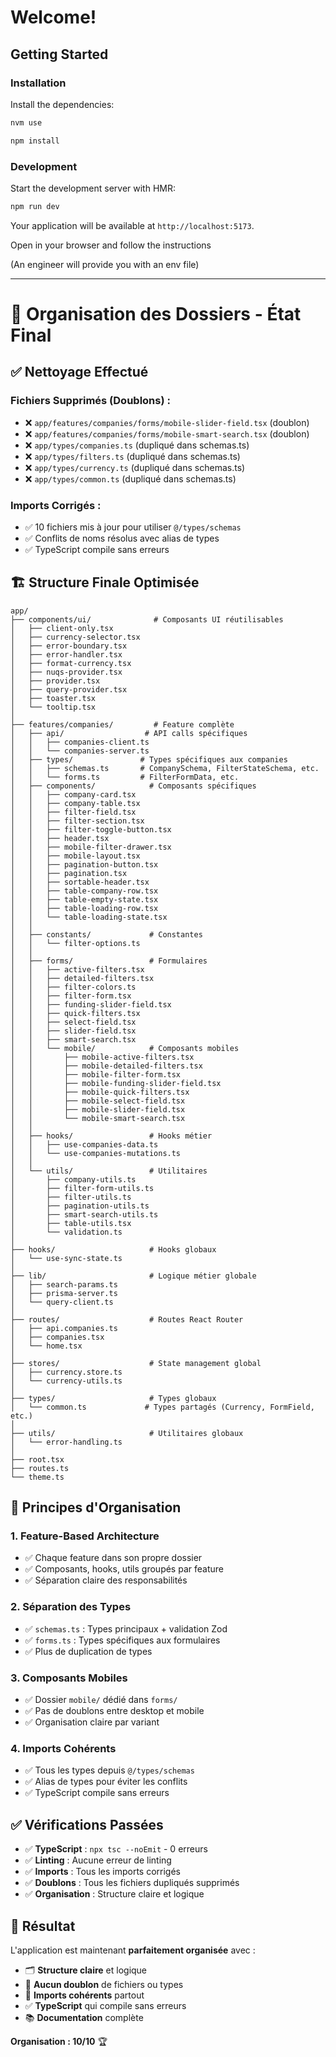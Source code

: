 # Welcome!

## Getting Started

### Installation

Install the dependencies:

```bash
nvm use
```

```bash
npm install
```

### Development

Start the development server with HMR:

```bash
npm run dev
```

Your application will be available at `http://localhost:5173`.

Open in your browser and follow the instructions

(An engineer will provide you with an env file)

---

# 📁 Organisation des Dossiers - État Final

## ✅ **Nettoyage Effectué**

### **Fichiers Supprimés (Doublons) :**

- ❌ `app/features/companies/forms/mobile-slider-field.tsx` (doublon)
- ❌ `app/features/companies/forms/mobile-smart-search.tsx` (doublon)
- ❌ `app/types/companies.ts` (dupliqué dans schemas.ts)
- ❌ `app/types/filters.ts` (dupliqué dans schemas.ts)
- ❌ `app/types/currency.ts` (dupliqué dans schemas.ts)
- ❌ `app/types/common.ts` (dupliqué dans schemas.ts)

### **Imports Corrigés :**

- ✅ 10 fichiers mis à jour pour utiliser `@/types/schemas`
- ✅ Conflits de noms résolus avec alias de types
- ✅ TypeScript compile sans erreurs

## 🏗️ **Structure Finale Optimisée**

```
app/
├── components/ui/              # Composants UI réutilisables
│   ├── client-only.tsx
│   ├── currency-selector.tsx
│   ├── error-boundary.tsx
│   ├── error-handler.tsx
│   ├── format-currency.tsx
│   ├── nuqs-provider.tsx
│   ├── provider.tsx
│   ├── query-provider.tsx
│   ├── toaster.tsx
│   └── tooltip.tsx
│
├── features/companies/         # Feature complète
│   ├── api/                  # API calls spécifiques
│   │   ├── companies-client.ts
│   │   └── companies-server.ts
│   ├── types/               # Types spécifiques aux companies
│   │   ├── schemas.ts       # CompanySchema, FilterStateSchema, etc.
│   │   └── forms.ts         # FilterFormData, etc.
│   ├── components/            # Composants spécifiques
│   │   ├── company-card.tsx
│   │   ├── company-table.tsx
│   │   ├── filter-field.tsx
│   │   ├── filter-section.tsx
│   │   ├── filter-toggle-button.tsx
│   │   ├── header.tsx
│   │   ├── mobile-filter-drawer.tsx
│   │   ├── mobile-layout.tsx
│   │   ├── pagination-button.tsx
│   │   ├── pagination.tsx
│   │   ├── sortable-header.tsx
│   │   ├── table-company-row.tsx
│   │   ├── table-empty-state.tsx
│   │   ├── table-loading-row.tsx
│   │   └── table-loading-state.tsx
│   │
│   ├── constants/             # Constantes
│   │   └── filter-options.ts
│   │
│   ├── forms/                 # Formulaires
│   │   ├── active-filters.tsx
│   │   ├── detailed-filters.tsx
│   │   ├── filter-colors.ts
│   │   ├── filter-form.tsx
│   │   ├── funding-slider-field.tsx
│   │   ├── quick-filters.tsx
│   │   ├── select-field.tsx
│   │   ├── slider-field.tsx
│   │   ├── smart-search.tsx
│   │   └── mobile/            # Composants mobiles
│   │       ├── mobile-active-filters.tsx
│   │       ├── mobile-detailed-filters.tsx
│   │       ├── mobile-filter-form.tsx
│   │       ├── mobile-funding-slider-field.tsx
│   │       ├── mobile-quick-filters.tsx
│   │       ├── mobile-select-field.tsx
│   │       ├── mobile-slider-field.tsx
│   │       └── mobile-smart-search.tsx
│   │
│   ├── hooks/                 # Hooks métier
│   │   ├── use-companies-data.ts
│   │   └── use-companies-mutations.ts
│   │
│   └── utils/                 # Utilitaires
│       ├── company-utils.ts
│       ├── filter-form-utils.ts
│       ├── filter-utils.ts
│       ├── pagination-utils.ts
│       ├── smart-search-utils.ts
│       ├── table-utils.tsx
│       └── validation.ts
│
├── hooks/                     # Hooks globaux
│   └── use-sync-state.ts
│
├── lib/                       # Logique métier globale
│   ├── search-params.ts
│   ├── prisma-server.ts
│   └── query-client.ts
│
├── routes/                    # Routes React Router
│   ├── api.companies.ts
│   ├── companies.tsx
│   └── home.tsx
│
├── stores/                    # State management global
│   ├── currency.store.ts
│   └── currency-utils.ts
│
├── types/                     # Types globaux
│   └── common.ts             # Types partagés (Currency, FormField, etc.)
│
├── utils/                     # Utilitaires globaux
│   └── error-handling.ts
│
├── root.tsx
├── routes.ts
└── theme.ts
```

## 🎯 **Principes d'Organisation**

### **1. Feature-Based Architecture**

- ✅ Chaque feature dans son propre dossier
- ✅ Composants, hooks, utils groupés par feature
- ✅ Séparation claire des responsabilités

### **2. Séparation des Types**

- ✅ `schemas.ts` : Types principaux + validation Zod
- ✅ `forms.ts` : Types spécifiques aux formulaires
- ✅ Plus de duplication de types

### **3. Composants Mobiles**

- ✅ Dossier `mobile/` dédié dans `forms/`
- ✅ Pas de doublons entre desktop et mobile
- ✅ Organisation claire par variant

### **4. Imports Cohérents**

- ✅ Tous les types depuis `@/types/schemas`
- ✅ Alias de types pour éviter les conflits
- ✅ TypeScript compile sans erreurs

## ✅ **Vérifications Passées**

- ✅ **TypeScript** : `npx tsc --noEmit` - 0 erreurs
- ✅ **Linting** : Aucune erreur de linting
- ✅ **Imports** : Tous les imports corrigés
- ✅ **Doublons** : Tous les fichiers dupliqués supprimés
- ✅ **Organisation** : Structure claire et logique

## 🎉 **Résultat**

L'application est maintenant **parfaitement organisée** avec :

- 🗂️ **Structure claire** et logique
- 🚫 **Aucun doublon** de fichiers ou types
- 🔗 **Imports cohérents** partout
- ✅ **TypeScript** qui compile sans erreurs
- 📚 **Documentation** complète

**Organisation : 10/10** 🏆

